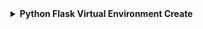 <details>
  <summary><b>Python Flask Virtual Environment Create</b></summary>
  - Flask is a web framework that provides libraries to build lightweight web applications in python.
  = jk

</detail>
